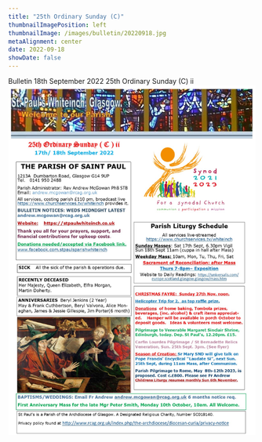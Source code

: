 ```yaml
---
title: "25th Ordinary Sunday (C)"
thumbnailImagePosition: left
thumbnailImage: /images/bulletin/20220918.jpg
metaAlignment: center
date: 2022-09-18
showDate: false
---
```


Bulletin 18th September 2022  25th Ordinary Sunday (C) ii
![](/images/bulletin/20220918.jpg) 
